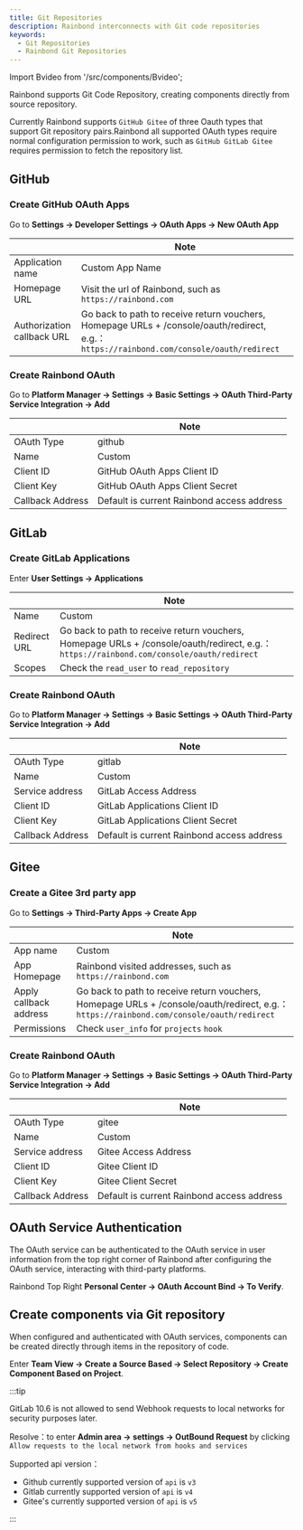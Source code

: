 ```yaml
---
title: Git Repositories
description: Rainbond interconnects with Git code repositories
keywords:
  - Git Repositories
  - Rainbond Git Repositories
---
```


Import Bvideo from '/src/components/Bvideo';

<Bvideo src="//player.bilibili.com/player.html?aid=820892498&bvid=BV1334y1f76U&cid=983036584&page=3" />

Rainbond supports Git Code Repository, creating components directly from source repository.

Currently Rainbond supports `GitHub Gitee` of three Oauth types that support Git repository pairs.Rainbond all supported OAuth types require normal configuration permission to work, such as `GitHub GitLab Gitee` requires permission to fetch the repository list.

## GitHub

### Create GitHub OAuth Apps

Go to **Settings -> Developer Settings -> OAuth Apps -> New OAuth App**

|                            | Note                                                                                                                                                                    |
| -------------------------- | ----------------------------------------------------------------------------------------------------------------------------------------------------------------------- |
| Application name           | Custom App Name                                                                                                                                                         |
| Homepage URL               | Visit the url of Rainbond, such as `https://rainbond.com`                                                                                                               |
| Authorization callback URL | Go back to path to receive return vouchers, Homepage URLs + /console/oauth/redirect, e.g.：`https://rainbond.com/console/oauth/redirect` |

### Create Rainbond OAuth

Go to **Platform Manager -> Settings -> Basic Settings -> OAuth Third-Party Service Integration -> Add**

|                  | Note                                       |
| ---------------- | ------------------------------------------ |
| OAuth Type       | github                                     |
| Name             | Custom                                     |
| Client ID        | GitHub OAuth Apps Client ID                |
| Client Key       | GitHub OAuth Apps Client Secret            |
| Callback Address | Default is current Rainbond access address |

## GitLab

### Create GitLab Applications

Enter **User Settings -> Applications**

|              | Note                                                                                                                                                                    |
| ------------ | ----------------------------------------------------------------------------------------------------------------------------------------------------------------------- |
| Name         | Custom                                                                                                                                                                  |
| Redirect URL | Go back to path to receive return vouchers, Homepage URLs + /console/oauth/redirect, e.g.：`https://rainbond.com/console/oauth/redirect` |
| Scopes       | Check the `read_user` to `read_repository`                                                                                                                              |

### Create Rainbond OAuth

Go to **Platform Manager -> Settings -> Basic Settings -> OAuth Third-Party Service Integration -> Add**

|                  | Note                                       |
| ---------------- | ------------------------------------------ |
| OAuth Type       | gitlab                                     |
| Name             | Custom                                     |
| Service address  | GitLab Access Address                      |
| Client ID        | GitLab Applications Client ID              |
| Client Key       | GitLab Applications Client Secret          |
| Callback Address | Default is current Rainbond access address |

## Gitee

### Create a Gitee 3rd party app

Go to **Settings -> Third-Party Apps -> Create App**

|                        | Note                                                                                                                                                                    |
| ---------------------- | ----------------------------------------------------------------------------------------------------------------------------------------------------------------------- |
| App name               | Custom                                                                                                                                                                  |
| App Homepage           | Rainbond visited addresses, such as `https://rainbond.com`                                                                                                              |
| Apply callback address | Go back to path to receive return vouchers, Homepage URLs + /console/oauth/redirect, e.g.：`https://rainbond.com/console/oauth/redirect` |
| Permissions            | Check `user_info` for `projects` `hook`                                                                                                                                 |

### Create Rainbond OAuth

Go to **Platform Manager -> Settings -> Basic Settings -> OAuth Third-Party Service Integration -> Add**

|                  | Note                                       |
| ---------------- | ------------------------------------------ |
| OAuth Type       | gitee                                      |
| Name             | Custom                                     |
| Service address  | Gitee Access Address                       |
| Client ID        | Gitee Client ID                            |
| Client Key       | Gitee Client Secret                        |
| Callback Address | Default is current Rainbond access address |

## OAuth Service Authentication

The OAuth service can be authenticated to the OAuth service in user information from the top right corner of Rainbond after configuring the OAuth service, interacting with third-party platforms.

Rainbond Top Right **Personal Center -> OAuth Account Bind -> To Verify**.

## Create components via Git repository

When configured and authenticated with OAuth services, components can be created directly through items in the repository of code.

Enter **Team View -> Create a Source Based -> Select Repository -> Create Component Based on Project**.

:::tip

GitLab 10.6 is not allowed to send Webhook requests to local networks for security purposes later.

Resolve：to enter **Admin area -> settings -> OutBound Request** by clicking `Allow requests to the local network from hooks and services`

Supported api version：

- Github currently supported version of `api` is `v3`
- Gitlab currently supported version of `api` is `v4`
- Gitee's currently supported version of `api` is `v5`

:::
